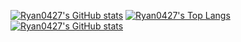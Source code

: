 [![Ryan0427's GitHub stats](https://github-readme-stats.vercel.app/api?username=Ryan0427&show_icons=true&count&count_private=true_private=true&theme=dark)](https://github.com/Ryan0427)
[![Ryan0427's Top Langs](https://github-readme-stats.vercel.app/api/top-langs/?username=Ryan0427&count_private=true&layout=compact&theme=dark)](https://github.com/Ryan0427)
[![Ryan0427's GitHub stats](https://your-vercel-app.vercel.app/api?username=Ryan0427&show_icons=true&count_private=true&include_all_commits=true&theme=dark)](https://github.com/Ryan0427)
<!--
**Ryan0427/Ryan0427** is a ✨ _special_ ✨ repository because its `README.md` (this file) appears on your GitHub profile.

Here are some ideas to get you started:

- 🔭 I’m currently working on ...
- 🌱 I’m currently learning ...
- 👯 I’m looking to collaborate on ...
- 🤔 I’m looking for help with ...
- 💬 Ask me about ...
- 📫 How to reach me: ...
- 😄 Pronouns: ...
- ⚡ Fun fact: ...
-->
